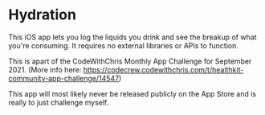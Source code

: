 # Hydration

This iOS app lets you log the liquids you drink and see the breakup of what you're consuming. It requires no external libraries or APIs to function.

This is apart of the CodeWithChris Monthly App Challenge for September 2021.
(More info here: https://codecrew.codewithchris.com/t/healthkit-community-app-challenge/14547)

This app will most likely never be released publicly on the App Store and is really to just challenge myself.
